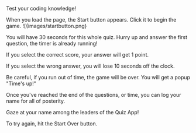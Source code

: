 Test your coding knowledge!

When you load the page, the Start button appears. Click it to begin the game. 
![{images/startbutton.png}

You will have 30 seconds for this whole quiz. Hurry up and answer the first question, the timer is already running!

If you select the correct score, your answer will get 1 point. 

If you select the wrong answer, you will lose 10 seconds off the clock. 

Be careful, if you run out of time, the game will be over. You will get a popup "Time's up!"

Once you've reached the end of the questions, or time, you can log your name for all of posterity. 

Gaze at your name among the leaders of the Quiz App!

To try again, hit the Start Over button. 

